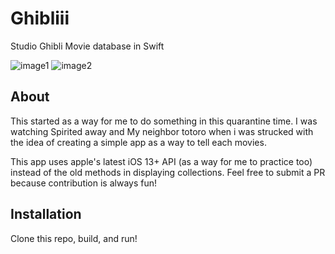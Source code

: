 # Ghibliii
Studio Ghibli Movie database in Swift

![image1](/Images/image1.png)
![image2](/Images/image2.png)

## About
This started as a way for me to do something in this quarantine time.
I was watching Spirited away and My neighbor totoro when i was strucked with the idea of creating a simple
app as a way to tell each movies. 

This app uses apple's latest iOS 13+ API (as a way for me to practice too) instead of the old methods in displaying collections.
Feel free to submit a PR because contribution is always fun!

## Installation
Clone this repo, build, and run!
